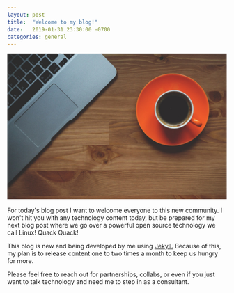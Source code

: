 ```yaml
---
layout: post
title:  "Welcome to my blog!"
date:   2019-01-31 23:30:00 -0700
categories: general
---
```

![Basic](/assets/cup-of-coffee.jpg)

For today's blog post I want to welcome everyone to this new community. I won't hit you with any technology content today, but be prepared for my next blog post where we go over a powerful open source technology we call Linux! Quack Quack! 

This blog is new and being developed by me using [Jekyll.](https://jekyllrb.com/) Because of this, my plan is to release content one to two times a month to keep us hungry for more.

Please feel free to reach out for partnerships, collabs, or even if you just want to talk technology and need me to step in as a consultant.